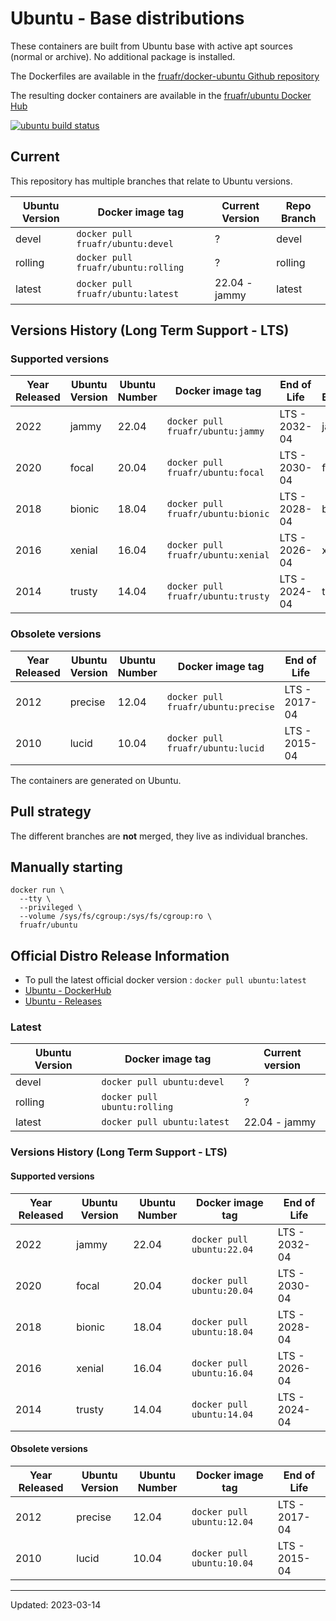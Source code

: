 # Ubuntu - Base distributions

These containers are built from Ubuntu base with active apt sources (normal or archive). No additional package is installed.

The Dockerfiles are available in the [fruafr/docker-ubuntu Github repository](https://github.com/fruafr/docker-ubuntu)

The resulting docker containers are available in the [fruafr/ubuntu Docker Hub](https://hub.docker.com/repository/docker/fruafr/ubuntu)

[![ubuntu build status](https://img.shields.io/docker/cloud/build/fruafr/ubuntu.svg)](https://hub.docker.com/repository/docker/fruafr/ubuntu)

## Current

This repository has multiple branches that relate to Ubuntu versions.

|Ubuntu Version    |Docker image tag                       |Current Version |Repo Branch   |
|------------------|---------------------------------------|----------------|--------------|
|devel             |`docker pull fruafr/ubuntu:devel`      |?               |devel         |
|rolling           |`docker pull fruafr/ubuntu:rolling`    |?               |rolling       |
|latest            |`docker pull fruafr/ubuntu:latest`     |22.04 - jammy   |latest        |

## Versions History (Long Term Support - LTS)

### Supported versions

|Year Released |Ubuntu Version |Ubuntu Number |Docker image tag                  |End of Life               |Repo Branch       |
|--------------|---------------|--------------|----------------------------------|--------------------------|------------------|
|2022          |jammy          |22.04         |`docker pull fruafr/ubuntu:jammy` |LTS - 2032-04             |jammy             |
|2020          |focal          |20.04         |`docker pull fruafr/ubuntu:focal` |LTS - 2030-04             |focal             |
|2018          |bionic         |18.04         |`docker pull fruafr/ubuntu:bionic` |LTS - 2028-04            |bionic            |
|2016          |xenial         |16.04         |`docker pull fruafr/ubuntu:xenial` |LTS - 2026-04            |xenial            |
|2014          |trusty         |14.04         |`docker pull fruafr/ubuntu:trusty` |LTS - 2024-04            |trusty            |

### Obsolete versions 

|Year Released |Ubuntu Version |Ubuntu Number |Docker image tag                    |End of Life                      |Repo Branch       |
|--------------|---------------|--------------|------------------------------------|--------------------------|------------------|
|2012          |precise        |12.04         |`docker pull fruafr/ubuntu:precise` |LTS - 2017-04             |precise           |
|2010          |lucid          |10.04         |`docker pull fruafr/ubuntu:lucid`   |LTS - 2015-04             |lucid             |

The containers are generated on Ubuntu. 

## Pull strategy

The different branches are **not** merged, they live as individual branches.

## Manually starting

```
docker run \
  --tty \
  --privileged \
  --volume /sys/fs/cgroup:/sys/fs/cgroup:ro \
  fruafr/ubuntu
```

## Official Distro Release Information
- To pull the latest official docker version : `docker pull ubuntu:latest`
- [Ubuntu - DockerHub](https://hub.docker.com/_/ubuntu)
- [Ubuntu - Releases](https://wiki.ubuntu.com/Releases)

### Latest

|Ubuntu Version    |Docker image tag                |Current version |
|------------------|--------------------------------|----------------|
|devel             |`docker pull ubuntu:devel`      |?               |
|rolling           |`docker pull ubuntu:rolling`    |?               |
|latest            |`docker pull ubuntu:latest`     |22.04 - jammy   |

### Versions History (Long Term Support - LTS)

#### Supported versions

|Year Released |Ubuntu Version |Ubuntu Number |Docker image tag           |End of Life               |
|--------------|---------------|--------------|---------------------------|--------------------------|
|2022          |jammy          |22.04         |`docker pull ubuntu:22.04` |LTS - 2032-04             |
|2020          |focal          |20.04         |`docker pull ubuntu:20.04` |LTS - 2030-04             |
|2018          |bionic         |18.04         |`docker pull ubuntu:18.04` |LTS - 2028-04             |
|2016          |xenial         |16.04         |`docker pull ubuntu:16.04` |LTS - 2026-04             |
|2014          |trusty         |14.04         |`docker pull ubuntu:14.04` |LTS - 2024-04             |

#### Obsolete versions 

|Year Released |Ubuntu Version |Ubuntu Number |Docker image tag           |End of Life               |
|--------------|---------------|--------------|---------------------------|--------------------------|
|2012          |precise        |12.04         |`docker pull ubuntu:12.04` |LTS - 2017-04             |
|2010          |lucid          |10.04         |`docker pull ubuntu:10.04` |LTS - 2015-04             |

----
Updated: 2023-03-14

